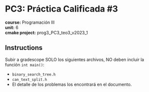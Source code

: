 # PC3: Práctica Calificada #3  
**course:** Programación III  
**unit:** 6  
**cmake project:** prog3_PC3_teo3_v2023_1
## Instructions
Subir a gradescope SOLO los siguientes archivos, NO deben incluir la función `int main()`:
- `binary_search_tree.h`
- `can_text_split.h`
- El detalle de los problemas los encontrará en el documento.